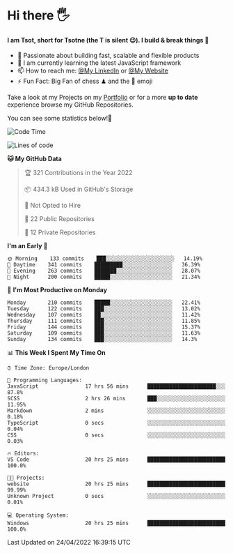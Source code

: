 # Hi there :raised_hand_with_fingers_splayed:
#### I am Tsot, short for Tsotne (the T is silent :wink:). I build & break things :space_invader:
- :telescope: Passionate about building fast, scalable and flexible products
- :seedling: I am currently learning the latest JavaScript framework 
- :mailbox: How to reach me: [@My LinkedIn](https://www.linkedin.com/in/tsotne-gvadzabia/) or [@My Website](https://tsotne.co.uk/contact)
- :zap: Fun Fact: Big Fan of chess ♟ and the 👾 emoji

Take a look at my Projects on my [Portfolio](https://tsotne.co.uk/) or for a more **up to date** experience browse my GitHub Repositories.

You can see some statistics below!:space_invader:
<!--START_SECTION:waka-->
![Code Time](http://img.shields.io/badge/Code%20Time-685%20hrs%2052%20mins-blue)

![Lines of code](https://img.shields.io/badge/From%20Hello%20World%20I%27ve%20Written-2%20Million%20lines%20of%20code-blue)

**🐱 My GitHub Data** 

> 🏆 321 Contributions in the Year 2022
 > 
> 📦 434.3 kB Used in GitHub's Storage 
 > 
> 🚫 Not Opted to Hire
 > 
> 📜 22 Public Repositories 
 > 
> 🔑 12 Private Repositories  
 > 
**I'm an Early 🐤** 

```text
🌞 Morning    133 commits    ███░░░░░░░░░░░░░░░░░░░░░░   14.19% 
🌆 Daytime    341 commits    █████████░░░░░░░░░░░░░░░░   36.39% 
🌃 Evening    263 commits    ███████░░░░░░░░░░░░░░░░░░   28.07% 
🌙 Night      200 commits    █████░░░░░░░░░░░░░░░░░░░░   21.34%

```
📅 **I'm Most Productive on Monday** 

```text
Monday       210 commits    █████░░░░░░░░░░░░░░░░░░░░   22.41% 
Tuesday      122 commits    ███░░░░░░░░░░░░░░░░░░░░░░   13.02% 
Wednesday    107 commits    ██░░░░░░░░░░░░░░░░░░░░░░░   11.42% 
Thursday     111 commits    ███░░░░░░░░░░░░░░░░░░░░░░   11.85% 
Friday       144 commits    ███░░░░░░░░░░░░░░░░░░░░░░   15.37% 
Saturday     109 commits    ███░░░░░░░░░░░░░░░░░░░░░░   11.63% 
Sunday       134 commits    ███░░░░░░░░░░░░░░░░░░░░░░   14.3%

```


📊 **This Week I Spent My Time On** 

```text
⌚︎ Time Zone: Europe/London

💬 Programming Languages: 
JavaScript               17 hrs 56 mins      ██████████████████████░░░   87.8% 
SCSS                     2 hrs 26 mins       ███░░░░░░░░░░░░░░░░░░░░░░   11.95% 
Markdown                 2 mins              ░░░░░░░░░░░░░░░░░░░░░░░░░   0.18% 
TypeScript               0 secs              ░░░░░░░░░░░░░░░░░░░░░░░░░   0.04% 
CSS                      0 secs              ░░░░░░░░░░░░░░░░░░░░░░░░░   0.03%

🔥 Editors: 
VS Code                  20 hrs 25 mins      █████████████████████████   100.0%

🐱‍💻 Projects: 
website                  20 hrs 25 mins      █████████████████████████   99.99% 
Unknown Project          0 secs              ░░░░░░░░░░░░░░░░░░░░░░░░░   0.01%

💻 Operating System: 
Windows                  20 hrs 25 mins      █████████████████████████   100.0%

```


 Last Updated on 24/04/2022 16:39:15 UTC
<!--END_SECTION:waka-->
